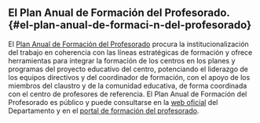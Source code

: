 ## El Plan Anual de Formación del Profesorado. {#el-plan-anual-de-formaci-n-del-profesorado}

El [Plan Anual de Formación del Profesorado](http://www.educaragon.org/FILES/Plan%20Anual%20Formaci%C3%B3n%20Profesorado%202017-18.pdf) procura la institucionalización del trabajo en coherencia con las líneas estratégicas de formación y ofrece herramientas para integrar la formación de los centros en los planes y programas del proyecto educativo del centro, potenciando el liderazgo de los equipos directivos y del coordinador de formación, con el apoyo de los miembros del claustro y de la comunidad educativa, de forma coordinada con el centro de profesores de referencia. El Plan Anual de Formación del Profesorado es público y puede consultarse en la [web oficial](https://www.google.com/url?q=http://www.educaragon.org&sa=D&ust=1511515248790000&usg=AFQjCNGZsLUjdDKg1eoVuWcmZC7Z7yFJiQ) del Departamento y en el [portal de formación del profesorado](https://www.google.com/url?q=http://formacionprofesorado.aragon.es/&sa=D&ust=1511515248791000&usg=AFQjCNG7x-13YYC3ZI2WmsBPxwTYtydIIg).

